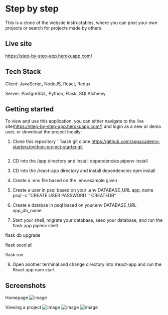 # Step by step

This is a clone of the website instructables, where you can post your own projects or search for projects made by others.

## Live site

https://step-by-step-app.herokuapp.com/

## Tech Stack

Client: JavaScript, NodeJS, React, Redux

Server: PostgreSQL, Python, Flask, SQLAlchemy

## Getting started

To view and use this application, you can either navigate to the live site(https://step-by-step-app.herokuapp.com/) and login as a new or demo user, or download the project locally:

1. Clone this repository  ```bash
   git clone https://github.com/appacademy-starters/python-project-starter.git
   ```

2. CD into the /app directory and install dependencies pipenv install

3. CD into the /react-app directory and install dependencies npm install

4. Create a .env file based on the .env.example given

5. Create a user in psql based on your .env DATABASE_URL app_name
psql -c "CREATE USER PASSWORD '' CREATEDB"

6. Create a databse in psql based on your.env DATABASE_URL app_db_name

7. Start your shell, migrate your database, seed your database, and run the flask app
pipenv shell

flask db upgrade

flask seed all

flask run

8. Open another terminal and change directory into /react-app and run the React app npm start

## Screenshots
 Homepage
 ![image](https://user-images.githubusercontent.com/86488501/162483426-72aa9d96-142c-4146-801a-d553b0b0e4c8.png)

Viewing a project
![image](https://user-images.githubusercontent.com/86488501/162485507-648e0f81-e49a-410e-af78-080ab6f779a8.png)
![image](https://user-images.githubusercontent.com/86488501/162485665-dea0d91b-f2d0-4ada-8e8d-8d211f1bd03a.png)
![image](https://user-images.githubusercontent.com/86488501/162485747-6b31bd31-6c6f-448b-ad3c-552c99554e11.png)

   

